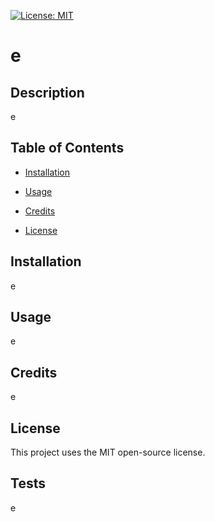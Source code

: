 
  
  [![License: MIT](https://img.shields.io/badge/License-MIT-yellow.svg)](https://opensource.org/licenses/MIT) 
  # e 
  
  
  ## Description
  e

  ## Table of Contents
  * [Installation](#installation)
  * [Usage](#usage)
  * [Credits](#credits)
  
  * [License](#license)
  

  ## Installation
  e

  ## Usage
  e

  ## Credits
  e

  
   ## License
   This project uses the MIT open-source license.
  

  ## Tests
  e

